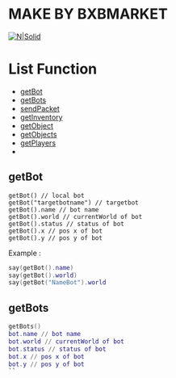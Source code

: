 # MAKE BY BXBMARKET

[![N|Solid](https://bxbmarket.com/wp-content/uploads/2022/01/LOGO-300x111.png)]()

# List Function
* [getBot](#getbot)
* [getBots](#getbots)
* [sendPacket](#sendpacket)
* [getInventory](#getinventory)
* [getObject](#getobject)
* [getObjects](#getobjects)
* [getPlayers]()
* 

## getBot

```
getBot() // local bot
getBot("targetbotname") // targetbot
getBot().name // bot name
getBot().world // currentWorld of bot
getBot().status // status of bot
getBot().x // pos x of bot
getBot().y // pos y of bot
```

Example :
```lua
say(getBot().name)
say(getBot().world)
say(getBot("NameBot").world
```


## getBots

```lua
getBots()
bot.name // bot name
bot.world // currentWorld of bot
bot.status // status of bot
bot.x // pos x of bot
bot.y // pos y of bot
``

